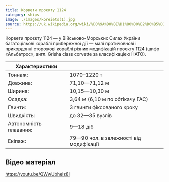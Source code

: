 ```yaml
---
title: Корвети проєкту 1124
category: ships
image: ./images/koreiets(1).jpg
source: https://uk.wikipedia.org/wiki/%D0%9A%D0%BE%D1%80%D0%B2%D0%B5%D1%82%D0%B8_%D0%BF%D1%80%D0%BE%D1%94%D0%BA%D1%82%D1%83_1124
---
```


Корвети проєкту 1124 — у Військово-Морських Силах України багатоцільові кораблі прибережної дії — малі протичовнові і прикордонні сторожові кораблі різних модифікацій проєкту 1124 (шифр «Альбатрос», англ. Grisha class corvette за класифікацією НАТО).

| Характеристики         |                                         |
| ---------------------- | --------------------------------------- |
| Тоннаж:                | 1070–1220 т                             |
| Довжина:               | 71,10—71,12 м                           |
| Ширина:                | 10,15—10,30 м                           |
| Осадка:                | 3,64 м (6,10 м по обтікачу ГАС)         |
| Гвинти:                | 3 гвинти фіксованого кроку              |
| Швидкість:             | до 32—35 вузлів                         |
| Автономність плавання: | 9—18 діб                                |
| Екіпаж:                | 79—90 чол. в залежності від модифікації |

## Відео матеріал

https://youtu.be/QWwUbhelz8I
